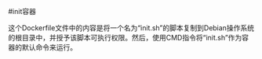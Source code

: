 #init容器

这个Dockerfile文件中的内容是将一个名为“init.sh”的脚本复制到Debian操作系统的根目录中，并授予该脚本可执行权限。然后，使用CMD指令将“init.sh”作为容器的默认命令来运行。